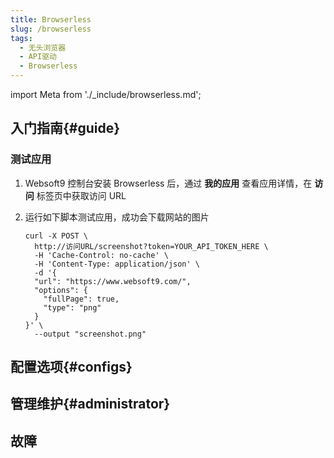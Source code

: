 ```yaml
---
title: Browserless
slug: /browserless
tags:
  - 无头浏览器 
  - API驱动
  - Browserless
---
```


import Meta from './_include/browserless.md';

<Meta name="meta" />

## 入门指南{#guide}

### 测试应用

1. Websoft9 控制台安装 Browserless 后，通过 **我的应用** 查看应用详情，在 **访问** 标签页中获取访问 URL

2. 运行如下脚本测试应用，成功会下载网站的图片

    ```
    curl -X POST \
      http://访问URL/screenshot?token=YOUR_API_TOKEN_HERE \
      -H 'Cache-Control: no-cache' \
      -H 'Content-Type: application/json' \
      -d '{
      "url": "https://www.websoft9.com/",
      "options": {
        "fullPage": true,
        "type": "png"
      }
    }' \
      --output "screenshot.png"
    ```

## 配置选项{#configs}

## 管理维护{#administrator}

## 故障